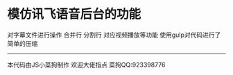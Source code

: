 # 模仿讯飞语音后台的功能

对字幕文件进行操作 合并行 分割行 对应视频播放等功能
使用gulp对代码进行了简单的压缩

****

本代码由JS小菜狗制作 
欢迎大佬指点
菜狗QQ:923398776
